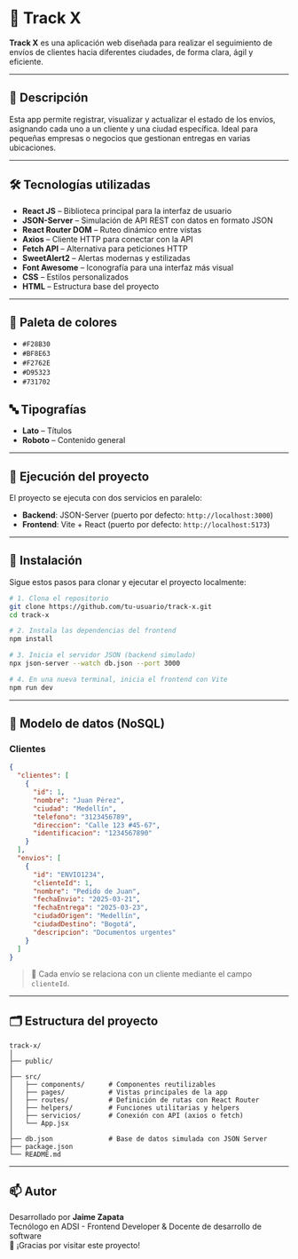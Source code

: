 # 🚚 Track X

**Track X** es una aplicación web diseñada para realizar el seguimiento de envíos de clientes hacia diferentes ciudades, de forma clara, ágil y eficiente.

---

## 📌 Descripción

Esta app permite registrar, visualizar y actualizar el estado de los envíos, asignando cada uno a un cliente y una ciudad específica. Ideal para pequeñas empresas o negocios que gestionan entregas en varias ubicaciones.

---

## 🛠️ Tecnologías utilizadas

- **React JS** – Biblioteca principal para la interfaz de usuario  
- **JSON-Server** – Simulación de API REST con datos en formato JSON  
- **React Router DOM** – Ruteo dinámico entre vistas  
- **Axios** – Cliente HTTP para conectar con la API  
- **Fetch API** – Alternativa para peticiones HTTP  
- **SweetAlert2** – Alertas modernas y estilizadas  
- **Font Awesome** – Iconografía para una interfaz más visual  
- **CSS** – Estilos personalizados  
- **HTML** – Estructura base del proyecto  

---

## 🎨 Paleta de colores

- `#F28B30`  
- `#BF8E63`  
- `#F2762E`  
- `#D95323`  
- `#731702`  

## 🔤 Tipografías

- **Lato** – Títulos  
- **Roboto** – Contenido general  

---

## 🚀 Ejecución del proyecto

El proyecto se ejecuta con dos servicios en paralelo:

- **Backend**: JSON-Server (puerto por defecto: `http://localhost:3000`)
- **Frontend**: Vite + React (puerto por defecto: `http://localhost:5173`)

---

## 💾 Instalación

Sigue estos pasos para clonar y ejecutar el proyecto localmente:

```bash
# 1. Clona el repositorio
git clone https://github.com/tu-usuario/track-x.git
cd track-x

# 2. Instala las dependencias del frontend
npm install

# 3. Inicia el servidor JSON (backend simulado)
npx json-server --watch db.json --port 3000

# 4. En una nueva terminal, inicia el frontend con Vite
npm run dev
```

---

## 🧩 Modelo de datos (NoSQL)

### Clientes

```json
{
  "clientes": [
    {
      "id": 1,
      "nombre": "Juan Pérez",
      "ciudad": "Medellín",
      "telefono": "3123456789",
      "direccion": "Calle 123 #45-67",
      "identificacion": "1234567890"
    }
  ],
  "envios": [
    {
      "id": "ENVIO1234",
      "clienteId": 1,
      "nombre": "Pedido de Juan",
      "fechaEnvio": "2025-03-21",
      "fechaEntrega": "2025-03-23",
      "ciudadOrigen": "Medellín",
      "ciudadDestino": "Bogotá",
      "descripcion": "Documentos urgentes"
    }
  ]
}
```

> 🔗 Cada envío se relaciona con un cliente mediante el campo `clienteId`.

---

## 🗂️ Estructura del proyecto

```
track-x/
│
├── public/
│
├── src/
│   ├── components/      # Componentes reutilizables
│   ├── pages/           # Vistas principales de la app
│   ├── routes/          # Definición de rutas con React Router
│   ├── helpers/         # Funciones utilitarias y helpers
│   ├── servicios/       # Conexión con API (axios o fetch)
│   └── App.jsx
│
├── db.json              # Base de datos simulada con JSON Server
├── package.json
└── README.md
```

---

## 📫 Autor

Desarrollado por **Jaime Zapata**  
Tecnólogo en ADSI - Frontend Developer & Docente de desarrollo de software  
🚀 ¡Gracias por visitar este proyecto!
